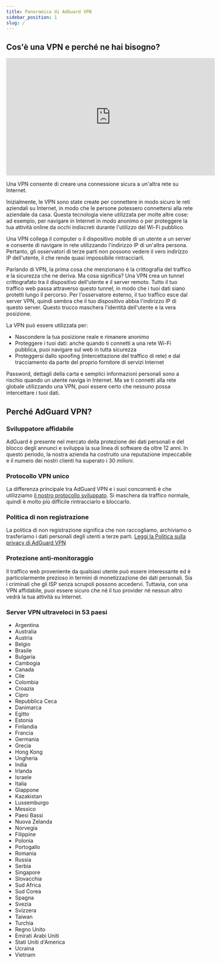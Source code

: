 ```yaml
---
title: Panoramica di AdGuard VPN
sidebar_position: 1
slug: /
---
```


## Cos'è una VPN e perché ne hai bisogno?

<iframe width="560" height="315" src="https://www.youtube-nocookie.com/embed/7149L3xPmSE" title="Lettore video di YouTube" frameborder="0" allow="accelerometer; autoplay; clipboard-write; encrypted-media; gyroscope; picture-in-picture" allowfullscreen></iframe>

Una VPN consente di creare una connessione sicura a un'altra rete su Internet.

Inizialmente, le VPN sono state create per connettere in modo sicuro le reti aziendali su Internet, in modo che le persone potessero connettersi alla rete aziendale da casa. Questa tecnologia viene utilizzata per molte altre cose: ad esempio, per navigare in Internet in modo anonimo o per proteggere la tua attività online da occhi indiscreti durante l'utilizzo del Wi-Fi pubblico.

Una VPN collega il computer o il dispositivo mobile di un utente a un server e consente di navigare in rete utilizzando l'indirizzo IP di un'altra persona. Pertanto, gli osservatori di terze parti non possono vedere il vero indirizzo IP dell'utente, il che rende quasi impossibile rintracciarli.

Parlando di VPN, la prima cosa che menzionano è la crittografia del traffico e la sicurezza che ne deriva. Ma cosa significa? Una VPN crea un tunnel crittografato tra il dispositivo dell'utente e il server remoto. Tutto il tuo traffico web passa attraverso questo tunnel, in modo che i tuoi dati siano protetti lungo il percorso. Per l'osservatore esterno, il tuo traffico esce dal server VPN, quindi sembra che il tuo dispositivo abbia l'indirizzo IP di questo server. Questo trucco maschera l'identità dell'utente e la vera posizione.

La VPN può essere utilizzata per:

- Nascondere la tua posizione reale e rimanere anonimo
- Proteggere i tuoi dati: anche quando ti connetti a una rete Wi-Fi pubblica, puoi navigare sul web in tutta sicurezza
- Proteggersi dallo spoofing (intercettazione del traffico di rete) e dal tracciamento da parte del proprio fornitore di servizi Internet

Password, dettagli della carta e semplici informazioni personali sono a rischio quando un utente naviga in Internet. Ma se ti connetti alla rete globale utilizzando una VPN, puoi essere certo che nessuno possa intercettare i tuoi dati.

## Perché AdGuard VPN?

### Sviluppatore affidabile

AdGuard è presente nel mercato della protezione dei dati personali e del blocco degli annunci e sviluppa la sua linea di software da oltre 12 anni. In questo periodo, la nostra azienda ha costruito una reputazione impeccabile e il numero dei nostri clienti ha superato i 30 milioni.

### Protocollo VPN unico

La differenza principale tra AdGuard VPN e i suoi concorrenti è che utilizziamo [il nostro protocollo sviluppato](/general/adguard-vpn-protocol). Si maschera da traffico normale, quindi è molto più difficile rintracciarlo e bloccarlo.

### Politica di non registrazione

La politica di non registrazione significa che non raccogliamo, archiviamo o trasferiamo i dati personali degli utenti a terze parti. [Leggi la Politica sulla privacy di AdGuard VPN](https://adguard-vpn.com/privacy.html)

### Protezione anti-monitoraggio

Il traffico web proveniente da qualsiasi utente può essere interessante ed è particolarmente prezioso in termini di monetizzazione dei dati personali. Sia i criminali che gli ISP senza scrupoli possono accedervi. Tuttavia, con una VPN affidabile, puoi essere sicuro che né il tuo provider né nessun altro vedrà la tua attività su Internet.

### Server VPN ultraveloci in 53 paesi

- Argentina
- Australia
- Austria
- Belgio
- Brasile
- Bulgaria
- Cambogia
- Canada
- Cile
- Colombia
- Croazia
- Cipro
- Repubblica Ceca
- Danimarca
- Egitto
- Estonia
- Finlandia
- Francia
- Germania
- Grecia
- Hong Kong
- Ungheria
- India
- Irlanda
- Israele
- Italia
- Giappone
- Kazakistan
- Lussemburgo
- Messico
- Paesi Bassi
- Nuova Zelanda
- Norvegia
- Filippine
- Polonia
- Portogallo
- Romania
- Russia
- Serbia
- Singapore
- Slovacchia
- Sud Africa
- Sud Corea
- Spagna
- Svezia
- Svizzera
- Taiwan
- Turchia
- Regno Unito
- Emirati Arabi Uniti
- Stati Uniti d'America
- Ucraina
- Vietnam
